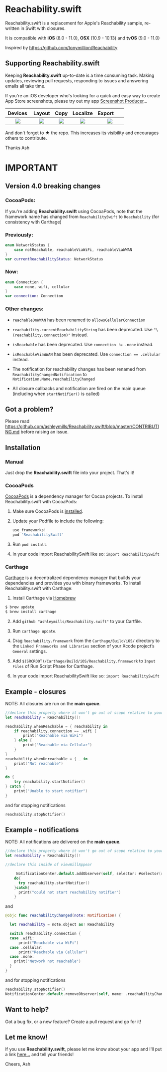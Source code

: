 # Reachability.swift

Reachability.swift is a replacement for Apple's Reachability sample, re-written in Swift with closures.

It is compatible with **iOS** (8.0 - 11.0), **OSX** (10.9 - 10.13) and **tvOS** (9.0 - 11.0)

Inspired by https://github.com/tonymillion/Reachability

## Supporting **Reachability.swift**
Keeping **Reachability.swift** up-to-date is a time consuming task. Making updates, reviewing pull requests, responding to issues and answering emails all take time. 

If you're an iOS developer who's looking for a quick and easy way to create App Store screenshots, please try out my app [Screenshot Producer](https://itunes.apple.com/app/apple-store/id1252374855?pt=215893&ct=reachability&mt=8)…

 Devices | Layout | Copy | Localize | Export      
:------:|:------:|:------:|:------:|:------:
![](http://is2.mzstatic.com/image/thumb/Purple118/v4/64/af/55/64af55bc-2ef0-691c-f5f3-4963685f7f63/source/552x414bb.jpg) |  ![](http://is4.mzstatic.com/image/thumb/Purple128/v4/fb/4c/bd/fb4cbd2f-dd04-22ba-4fdf-5ac652693fb8/source/552x414bb.jpg) |  ![](http://is1.mzstatic.com/image/thumb/Purple118/v4/5a/4f/cf/5a4fcfdf-ca04-0307-9f2e-83178e8ad90d/source/552x414bb.jpg) |  ![](http://is4.mzstatic.com/image/thumb/Purple128/v4/17/ea/56/17ea562e-e045-96e7-fcac-cfaaf4f499fd/source/552x414bb.jpg) |  ![](http://is4.mzstatic.com/image/thumb/Purple118/v4/59/9e/dd/599edd50-f05c-f413-8e88-e614731fd828/source/552x414bb.jpg)

And don't forget to **★** the repo. This increases its visibility and encourages others to contribute.

Thanks
Ash

# IMPORTANT

## Version 4.0 breaking changes

### CocoaPods:

If you're adding **Reachability.swift** using CocoaPods, note that the framework name has changed from `ReachabilitySwift` to `Reachability` (for consistency with Carthage)

### Previously:

```swift
enum NetworkStatus {
    case notReachable, reachableViaWiFi, reachableViaWWAN
}
var currentReachabilityStatus: NetworkStatus
```

### Now:

```swift
enum Connection {
    case none, wifi, cellular
}
var connection: Connection
```

### Other changes:

- `reachableOnWWAN` has been renamed to `allowsCellularConnection`

- `reachability.currentReachabilityString` has been deprecated. Use `"\(reachability.connection)"` instead.

- `isReachable` has been deprecated. Use `connection != .none` instead.

- `isReachableViaWWAN` has been deprecated. Use `connection == .cellular` instead.

- The notification for reachability changes has been renamed from `ReachabilityChangedNotification` to `Notification.Name.reachabilityChanged`

- All closure callbacks and notification are fired on the main queue (including when `startNotifier()` is called)


## Got a problem?

Please read https://github.com/ashleymills/Reachability.swift/blob/master/CONTRIBUTING.md before raising an issue.

## Installation
### Manual
Just drop the **Reachability.swift** file into your project. That's it!

### CocoaPods
[CocoaPods][] is a dependency manager for Cocoa projects. To install Reachability.swift with CocoaPods:

 1. Make sure CocoaPods is [installed][CocoaPods Installation].

 2. Update your Podfile to include the following:

    ``` ruby
    use_frameworks!
    pod 'ReachabilitySwift'
    ```

 3. Run `pod install`.

[CocoaPods]: https://cocoapods.org
[CocoaPods Installation]: https://guides.cocoapods.org/using/getting-started.html#getting-started
 
 4. In your code import ReachabilitySwift like so:
   `import ReachabilitySwift`

### Carthage
[Carthage][] is a decentralized dependency manager that builds your dependencies and provides you with binary frameworks.
To install Reachability.swift with Carthage:

1. Install Carthage via [Homebrew][]
  ```bash
  $ brew update
  $ brew install carthage
  ```

2. Add `github "ashleymills/Reachability.swift"` to your Cartfile.

3. Run `carthage update`.

4. Drag `Reachability.framework` from the `Carthage/Build/iOS/` directory to the `Linked Frameworks and Libraries` section of your Xcode project’s `General` settings.

5. Add `$(SRCROOT)/Carthage/Build/iOS/Reachability.framework` to `Input Files` of Run Script Phase for Carthage.

6. In your code import ReachabilitySwift like so:
`import ReachabilitySwift`


[Carthage]: https://github.com/Carthage/Carthage
[Homebrew]: http://brew.sh
[Photo Flipper]: https://itunes.apple.com/app/apple-store/id749627884?pt=215893&ct=GitHubReachability&mt=8

## Example - closures

NOTE: All closures are run on the **main queue**.

```swift
//declare this property where it won't go out of scope relative to your listener
let reachability = Reachability()!

reachability.whenReachable = { reachability in
    if reachability.connection == .wifi {
        print("Reachable via WiFi")
    } else {
        print("Reachable via Cellular")
    }
}
reachability.whenUnreachable = { _ in
    print("Not reachable")
}

do {
    try reachability.startNotifier()
} catch {
    print("Unable to start notifier")
}
```

and for stopping notifications

```swift
reachability.stopNotifier()
```

## Example - notifications

NOTE: All notifications are delivered on the **main queue**.

```swift
//declare this property where it won't go out of scope relative to your listener
let reachability = Reachability()!

//declare this inside of viewWillAppear

     NotificationCenter.default.addObserver(self, selector: #selector(reachabilityChanged(note:)), name: .reachabilityChanged, object: reachability)
    do{
      try reachability.startNotifier()
    }catch{
      print("could not start reachability notifier")
    }
```

and

```swift
@objc func reachabilityChanged(note: Notification) {

  let reachability = note.object as! Reachability

  switch reachability.connection {
  case .wifi:
      print("Reachable via WiFi")
  case .cellular:
      print("Reachable via Cellular")
  case .none:
    print("Network not reachable")
  }
}
```

and for stopping notifications

```swift
reachability.stopNotifier()
NotificationCenter.default.removeObserver(self, name: .reachabilityChanged, object: reachability)
```

## Want to help?

Got a bug fix, or a new feature? Create a pull request and go for it!

## Let me know!

If you use **Reachability.swift**, please let me know about your app and I'll put a link [here…](https://github.com/ashleymills/Reachability.swift/wiki/Apps-using-Reachability.swift) and tell your friends!

Cheers,
Ash
